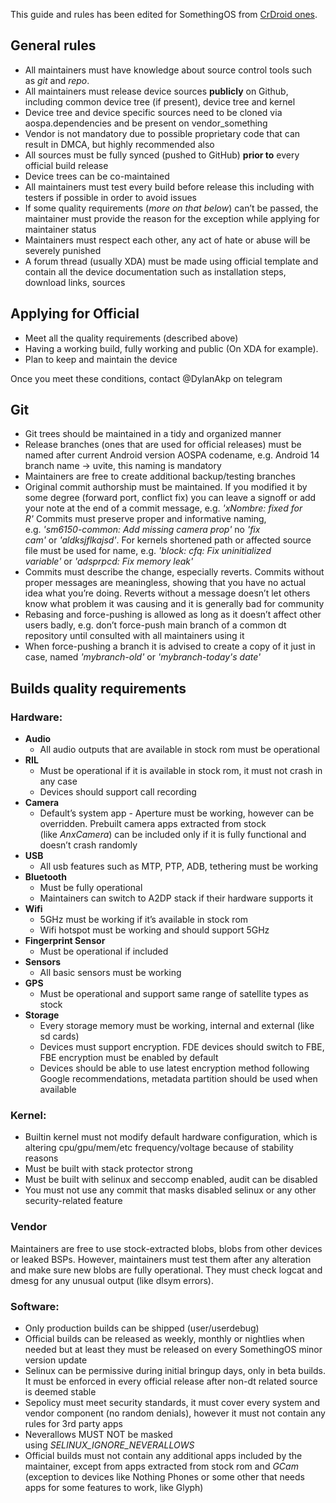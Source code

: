 This guide and rules has been edited for SomethingOS from [CrDroid ones](https://github.com/crdroidandroid/rules-and-guidelines?tab=readme-ov-file#general-rules).
## General rules

- All maintainers must have knowledge about source control tools such as _git_ and _repo_.
- All maintainers must release device sources **publicly** on Github, including common device tree (if present), device tree and kernel
- Device tree and device specific sources need to be cloned via aospa.dependencies and be present on vendor_something
- Vendor is not mandatory due to possible proprietary code that can result in DMCA, but highly recommended also
- All sources must be fully synced (pushed to GitHub) **prior to** every official build release
- Device trees can be co-maintained
- All maintainers must test every build before release this including with testers if possible in order to avoid issues
- If some quality requirements (_more on that below_) can’t be passed, the maintainer must provide the reason for the exception while applying for maintainer status
- Maintainers must respect each other, any act of hate or abuse will be severely punished
- A forum thread (usually XDA) must be made using official template and contain all the device documentation such as installation steps, download links, sources

## Applying for Official

- Meet all the quality requirements (described above)
- Having a working build, fully working and public (On XDA for example).
- Plan to keep and maintain the device

Once you meet these conditions, contact @DylanAkp on telegram

## Git

- Git trees should be maintained in a tidy and organized manner
- Release branches (ones that are used for official releases) must be named after current Android version AOSPA codename, e.g. Android 14 branch name -> uvite, this naming is mandatory
- Maintainers are free to create additional backup/testing branches
- Original commit authorship must be maintained. If you modified it by some degree (forward port, conflict fix) you can leave a signoff or add your note at the end of a commit message, e.g. _'xNombre: fixed for R'_ Commits must preserve proper and informative naming, e.g. _'sm6150-common: Add missing camera prop'_ no _'fix cam'_ or _'aldksjflkajsd'_. For kernels shortened path or affected source file must be used for name, e.g. _'block: cfq: Fix uninitialized variable'_ or _'adsprpcd: Fix memory leak'_
- Commits must describe the change, especially reverts. Commits without proper messages are meaningless, showing that you have no actual idea what you’re doing. Reverts without a message doesn’t let others know what problem it was causing and it is generally bad for community
- Rebasing and force-pushing is allowed as long as it doesn’t affect other users badly, e.g. don’t force-push main branch of a common dt repository until consulted with all maintainers using it
- When force-pushing a branch it is advised to create a copy of it just in case, named _'mybranch-old'_ or _'mybranch-today's date'_

## Builds quality requirements

### Hardware:
- **Audio**
    - All audio outputs that are available in stock rom must be operational
- **RIL**
    - Must be operational if it is available in stock rom, it must not crash in any case
    - Devices should support call recording
- **Camera**
    - Default’s system app - Aperture must be working, however can be overridden. Prebuilt camera apps extracted from stock (like _AnxCamera_) can be included only if it is fully functional and doesn’t crash randomly
- **USB**
    - All usb features such as MTP, PTP, ADB, tethering must be working
- **Bluetooth**
    - Must be fully operational
    - Maintainers can switch to A2DP stack if their hardware supports it
- **Wifi**
    - 5GHz must be working if it’s available in stock rom
    - Wifi hotspot must be working and should support 5GHz
- **Fingerprint Sensor**
    - Must be operational if included
- **Sensors**
    - All basic sensors must be working
- **GPS**
    - Must be operational and support same range of satellite types as stock
- **Storage**
    - Every storage memory must be working, internal and external (like sd cards)
    - Devices must support encryption. FDE devices should switch to FBE, FBE encryption must be enabled by default
    - Devices should be able to use latest encryption method following Google recommendations, metadata partition should be used when available

### Kernel:

- Builtin kernel must not modify default hardware configuration, which is altering cpu/gpu/mem/etc frequency/voltage because of stability reasons
- Must be built with stack protector strong
- Must be built with selinux and seccomp enabled, audit can be disabled
- You must not use any commit that masks disabled selinux or any other security-related feature
### Vendor

Maintainers are free to use stock-extracted blobs, blobs from other devices or leaked BSPs. However, maintainers must test them after any alteration and make sure new blobs are fully operational. They must check logcat and dmesg for any unusual output (like dlsym errors).

### Software:

- Only production builds can be shipped (user/userdebug)
- Official builds can be released as weekly, monthly or nightlies when needed but at least they must be released on every SomethingOS minor version update
- Selinux can be permissive during initial bringup days, only in beta builds. It must be enforced in every official release after non-dt related source is deemed stable
- Sepolicy must meet security standards, it must cover every system and vendor component (no random denials), however it must not contain any rules for 3rd party apps
- Neverallows MUST NOT be masked using _SELINUX_IGNORE_NEVERALLOWS_
- Official builds must not contain any additional apps included by the maintainer, except from apps extracted from stock rom and _GCam_ (exception to devices like Nothing Phones or some other that needs apps for some features to work, like Glyph)
